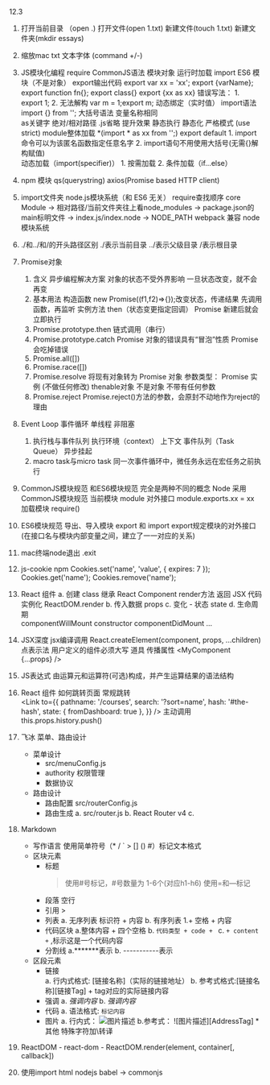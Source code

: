 12.3
1. 打开当前目录 （open .)  打开文件(open 1.txt) 新建文件(touch 1.txt) 新建文件夹(mkdir essays) 
2. 缩放mac txt 文本字体 (command +/-)
3. JS模块化编程
require
	CommonJS语法
	模块对象
	运行时加载
import
  	ES6 模块（不是对象）
	export输出代码
		export var xx = 'xx';
		export {varName};
		export function fn{};
		export class{}
		export {xx as xx}
		错误写法：
			1. export 1;
			2. 无法解构  var m = 1;export m;
		动态绑定（实时值）
	import语法
		import {} from '';
		大括号语法
		变量名称相同	
		as关键字
		绝对/相对路径
		.js省略
		提升效果
		静态执行
  	静态化
	严格模式 (use strict)
	module整体加载
		*(import * as xx from '';)
	export default
		1. import命令可以为该匿名函数指定任意名字
		2. import语句不用使用大括号(无需{}解构赋值)		
	动态加载（import(specifier)）
		1. 按需加载
		2. 条件加载（if...else）
4. npm 模块
	qs(querystring)
	axios(Promise based HTTP client)
5. import文件夹
	node.js模块系统（和 ES6 无关）
	require查找顺序
		core Module -> 相对路径/当前文件夹往上看node_modules -> package.json的main标明文件 
			-> index.js/index.node -> NODE_PATH
	webpack 兼容 node 模块系统
6. ./和../和/的开头路径区别
	./表示当前目录
	../表示父级目录
	/表示根目录
7. Promise对象
	1. 含义
		异步编程解决方案
		对象的状态不受外界影响
		一旦状态改变，就不会再变
	2. 基本用法
		构造函数 new Promise((f1,f2)=>{});改变状态，传递结果
		先调用函数，再监听
		实例方法 then（状态变更指定回调）
		Promise 新建后就会立即执行
	3. Promise.prototype.then
		链式调用（串行）
	4. Promise.prototype.catch
		Promise 对象的错误具有“冒泡”性质
		Promise 会吃掉错误
	5. Promise.all([])
	6. Promise.race([])
	7. Promise.resolve
		将现有对象转为 Promise 对象
		参数类型：
			Promise 实例 (不做任何修改)
			thenable对象
			不是对象
			不带有任何参数
	8. Promise.reject
		Promise.reject()方法的参数，会原封不动地作为reject的理由
8. Event Loop 事件循环
	单线程 非阻塞
	1. 执行栈与事件队列
		执行环境（context） 上下文
		事件队列（Task Queue）
		异步挂起
	2. macro task与micro task
		同一次事件循环中，微任务永远在宏任务之前执行

9. CommonJS模块规范
	和ES6模块规范	完全是两种不同的概念
	Node    	采用CommonJS模块规范
	当前模块  	module
	对外接口  	module.exports.xx = xx 
	加载模块  	require()


10. ES6模块规范
	导出、导入模块	 export 和 import 
	export规定模块的对外接口(在接口名与模块内部变量之间，建立了一一对应的关系)	
11. mac终端node退出
	.exit
12. js-cookie  npm
	Cookies.set('name', 'value', { expires: 7 });
	Cookies.get('name');
	Cookies.remove('name');
13. React 组件
	a. 创建
		class  		继承 React Component 
		render方法   	返回 JSX 代码
		实例化		ReactDOM.render
	b. 传入数据  		props
	c. 变化 - 状态  		state
	d. 生命周期		
			componentWillMount
			constructor
			componentDidMount
			...
14. JSX深度
	jsx编译调用 React.createElement(component, props, ...children) 
	点表示法
	用户定义的组件必须大写
	道具 		<MyComponent foo={expression} />
	传播属性		<MyComponent {...props} />	
15. JS表达式
	由运算元和运算符(可选)构成，并产生运算结果的语法结构
16. React 组件 如何跳转页面
	常规跳转 	
		<Link to="/courses?sort=name" />
		<Link
			to={{
				pathname: '/courses',
				search: '?sort=name',
				hash: '#the-hash',
				state: { fromDashboard: true },
			}}
		/>
	主动调用
		this.props.history.push()
17. 飞冰 菜单、路由设计
	* 菜单设计
		- src/menuConfig.js 
		- authority 权限管理
		- 数据协议
	* 路由设计
		- 路由配置 src/routerConfig.js 
		- 路由生成 
			a. src/router.js 
			b. React Router v4 
			c. <Switch><PrivateRoute/></Switch>

18. Markdown
	* 写作语言	使用简单符号（* / ` > [] () #）标记文本格式
	* 区块元素
		- 标题    
			> 使用#号标记，#号数量为 1-6个(对应h1-h6)
			> 使用=和—标记
		- 段落	空行
		- 引用 	>
		- 列表
			a. 无序列表		标识符 + 内容
			b. 有序列表		1.+ 空格 + 内容
		- 代码区块
			a.整体内容 + 四个空格
			b. ```代码类型 + code + ```
			c. ` + content + ` ,标示这是一个代码内容
		- 分割线
			a.*******表示
			b. -----------表示
	* 区段元素
		- 链接	
			a. 行内式格式: [链接名称]（实际的链接地址） 
			b. 参考式格式:[链接名称][链接Tag] + tag对应的实际链接内容
		- 强调
			a. *强调内容* 
			b. _强调内容_
		- 代码
			a. 语法格式: `标记内容`
		- 图片
			a. 行内式： ![图片描述](图片地址) 
			b.参考式： ![图片描述][AddressTag] 
	*其他
		特殊字符加\转译
19. ReactDOM
		- react-dom
		- ReactDOM.render(element, container[, callback])
20. 使用import
	html 	<script type="module"></script>
	nodejs	babel -> commonjs